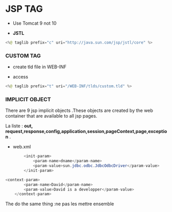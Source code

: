 # JSP TAG



- Use Tomcat 9 not 10

- **JSTL**

```java
<%@ taglib prefix="c" uri="http://java.sun.com/jsp/jstl/core" %>
```



### CUSTOM TAG

- create tld file in WEB-INF

- access

```java
<%@ taglib prefix="t" uri="/WEB-INF/tlds/custom.tld" %>
```



### IMPLICIT OBJECT

There are 9 jsp implicit objects .These objects are created  by the web container that are available to all jsp pages.

La liste : **out, request,response,config,application,session,pageContext,page,exception** .



- web.xml

```java
        <init-param>
            <param-name>dname</param-name>
            <param-value>sun.jdbc.odbc.JdbcOdbcDriver</param-value>
        </init-param>
```

```java
<context-param>
        <param-name>David</param-name>
        <param-value>David is a developper</param-value>
    </context-param>
```

The do the same thing :ne pas les mettre ensemble
